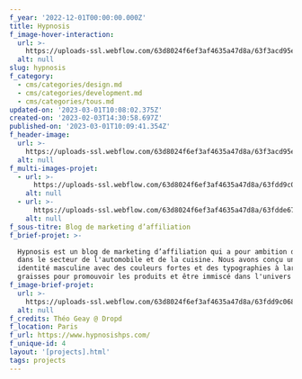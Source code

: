 ```yaml
---
f_year: '2022-12-01T00:00:00.000Z'
title: Hypnosis
f_image-hover-interaction:
  url: >-
    https://uploads-ssl.webflow.com/63d8024f6ef3af4635a47d8a/63f3acd95e36035122e75a7f_hoverimg%20hypnosis.webp
  alt: null
slug: hypnosis
f_category:
  - cms/categories/design.md
  - cms/categories/development.md
  - cms/categories/tous.md
updated-on: '2023-03-01T10:08:02.375Z'
created-on: '2023-02-03T14:30:58.697Z'
published-on: '2023-03-01T10:09:41.354Z'
f_header-image:
  url: >-
    https://uploads-ssl.webflow.com/63d8024f6ef3af4635a47d8a/63f3acd95e36035122e75a7f_hoverimg%20hypnosis.webp
  alt: null
f_multi-images-projet:
  - url: >-
      https://uploads-ssl.webflow.com/63d8024f6ef3af4635a47d8a/63fdd9c0710e6420e57dc00e_63f3b0fb497b5a5a89287ac0_img1.webp
    alt: null
  - url: >-
      https://uploads-ssl.webflow.com/63d8024f6ef3af4635a47d8a/63fdde678f3f2e6124b995ee_63fddba1bb779c12f8772d80_Screenshot_1.webp
    alt: null
f_sous-titre: Blog de marketing d’affiliation
f_brief-projet: >-

  Hypnosis est un blog de marketing d’affiliation qui a pour ambition d'évoluer
  dans le secteur de l'automobile et de la cuisine. Nous avons conçu une
  identité masculine avec des couleurs fortes et des typographies à large
  graisses pour promouvoir les produits et être immiscé dans l'univers Hypnosis.
f_image-brief-projet:
  url: >-
    https://uploads-ssl.webflow.com/63d8024f6ef3af4635a47d8a/63fdd9c06843a97af34013a0_63f3b0fb1626ea65bab20335_img2.webp
  alt: null
f_credits: Théo Geay @ Dropd
f_location: Paris
f_url: https://www.hypnosishps.com/
f_unique-id: 4
layout: '[projects].html'
tags: projects
---
```



